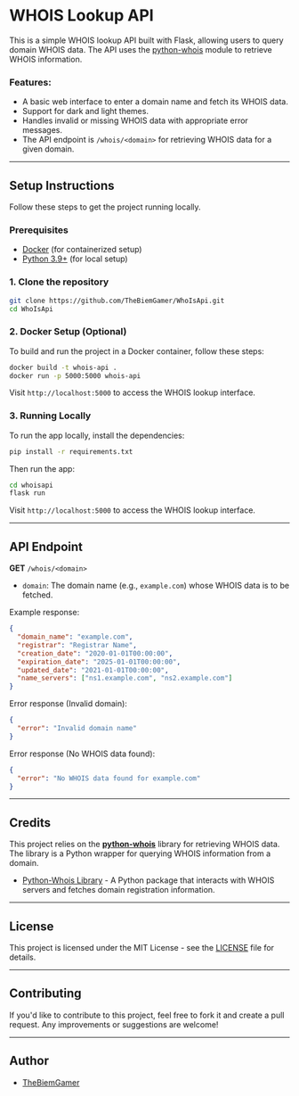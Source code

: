 # WHOIS Lookup API

This is a simple WHOIS lookup API built with Flask, allowing users to query domain WHOIS data. The API uses the [python-whois](https://pypi.org/project/python-whois/) module to retrieve WHOIS information.

### Features:
- A basic web interface to enter a domain name and fetch its WHOIS data.
- Support for dark and light themes.
- Handles invalid or missing WHOIS data with appropriate error messages.
- The API endpoint is `/whois/<domain>` for retrieving WHOIS data for a given domain.

---

## Setup Instructions

Follow these steps to get the project running locally.

### Prerequisites
- [Docker](https://www.docker.com/) (for containerized setup)
- [Python 3.9+](https://www.python.org/) (for local setup)

### 1. Clone the repository

```bash
git clone https://github.com/TheBiemGamer/WhoIsApi.git
cd WhoIsApi
```

### 2. Docker Setup (Optional)

To build and run the project in a Docker container, follow these steps:

```bash
docker build -t whois-api .
docker run -p 5000:5000 whois-api
```

Visit `http://localhost:5000` to access the WHOIS lookup interface.

### 3. Running Locally

To run the app locally, install the dependencies:

```bash
pip install -r requirements.txt
```

Then run the app:

```bash
cd whoisapi
flask run
```

Visit `http://localhost:5000` to access the WHOIS lookup interface.

---

## API Endpoint

**GET** `/whois/<domain>`

- `domain`: The domain name (e.g., `example.com`) whose WHOIS data is to be fetched.

Example response:

```json
{
  "domain_name": "example.com",
  "registrar": "Registrar Name",
  "creation_date": "2020-01-01T00:00:00",
  "expiration_date": "2025-01-01T00:00:00",
  "updated_date": "2021-01-01T00:00:00",
  "name_servers": ["ns1.example.com", "ns2.example.com"]
}
```

Error response (Invalid domain):

```json
{
  "error": "Invalid domain name"
}
```

Error response (No WHOIS data found):

```json
{
  "error": "No WHOIS data found for example.com"
}
```

---

## Credits

This project relies on the **[python-whois](https://pypi.org/project/python-whois/)** library for retrieving WHOIS data. The library is a Python wrapper for querying WHOIS information from a domain.

- [Python-Whois Library](https://pypi.org/project/python-whois/) - A Python package that interacts with WHOIS servers and fetches domain registration information.

---

## License

This project is licensed under the MIT License - see the [LICENSE](LICENSE) file for details.

---

## Contributing

If you'd like to contribute to this project, feel free to fork it and create a pull request. Any improvements or suggestions are welcome!

---

## Author

- [TheBiemGamer](https://github.com/TheBiemGamer)
